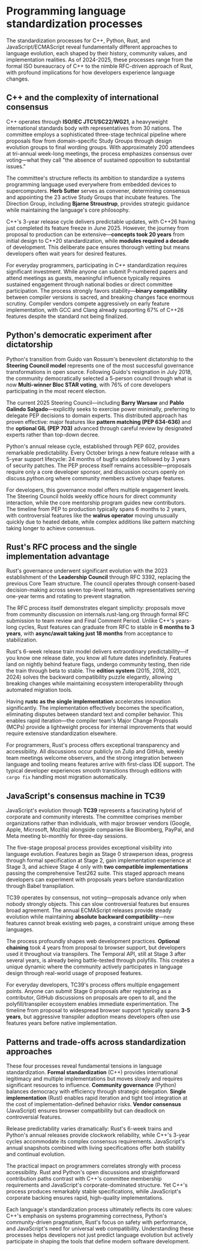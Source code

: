 # Programming language standardization processes

The standardization processes for C++, Python, Rust, and JavaScript/ECMAScript reveal fundamentally different approaches to language evolution, each shaped by their history, community values, and implementation realities. As of 2024-2025, these processes range from the formal ISO bureaucracy of C++ to the nimble RFC-driven approach of Rust, with profound implications for how developers experience language changes.

## C++ and the complexity of international consensus

C++ operates through **ISO/IEC JTC1/SC22/WG21**, a heavyweight international standards body with representatives from 30 nations. The committee employs a sophisticated three-stage technical pipeline where proposals flow from domain-specific Study Groups through design evolution groups to final wording groups. With approximately 200 attendees at tri-annual week-long meetings, the process emphasizes consensus over voting—what they call "the absence of sustained opposition to substantial issues."

The committee's structure reflects its ambition to standardize a systems programming language used everywhere from embedded devices to supercomputers. **Herb Sutter** serves as convener, determining consensus and appointing the 23 active Study Groups that incubate features. The Direction Group, including **Bjarne Stroustrup**, provides strategic guidance while maintaining the language's core philosophy.

C++'s 3-year release cycle delivers predictable updates, with C++26 having just completed its feature freeze in June 2025. However, the journey from proposal to production can be extensive—**concepts took 20 years** from initial design to C++20 standardization, while **modules required a decade** of development. This deliberate pace ensures thorough vetting but means developers often wait years for desired features.

For everyday programmers, participating in C++ standardization requires significant investment. While anyone can submit P-numbered papers and attend meetings as guests, meaningful influence typically requires sustained engagement through national bodies or direct committee participation. The process strongly favors stability—**binary compatibility** between compiler versions is sacred, and breaking changes face enormous scrutiny. Compiler vendors compete aggressively on early feature implementation, with GCC and Clang already supporting 67% of C++26 features despite the standard not being finalized.

## Python's democratic experiment after dictatorship

Python's transition from Guido van Rossum's benevolent dictatorship to the **Steering Council model** represents one of the most successful governance transformations in open source. Following Guido's resignation in July 2018, the community democratically selected a 5-person council through what is now **Multi-winner Bloc STAR voting**, with 76% of core developers participating in the most recent election.

The current 2025 Steering Council—including **Barry Warsaw** and **Pablo Galindo Salgado**—explicitly seeks to exercise power minimally, preferring to delegate PEP decisions to domain experts. This distributed approach has proven effective: major features like **pattern matching (PEP 634-636)** and the **optional GIL (PEP 703)** advanced through careful review by designated experts rather than top-down decree.

Python's annual release cycle, established through PEP 602, provides remarkable predictability. Every October brings a new feature release with a 5-year support lifecycle: 24 months of bugfix updates followed by 3 years of security patches. The PEP process itself remains accessible—proposals require only a core developer sponsor, and discussion occurs openly on discuss.python.org where community members actively shape features.

For developers, this governance model offers multiple engagement levels. The Steering Council holds weekly office hours for direct community interaction, while the core mentorship program guides new contributors. The timeline from PEP to production typically spans 6 months to 2 years, with controversial features like the **walrus operator** moving unusually quickly due to heated debate, while complex additions like pattern matching taking longer to achieve consensus.

## Rust's RFC process and the single implementation advantage

Rust's governance underwent significant evolution with the 2023 establishment of the **Leadership Council** through RFC 3392, replacing the previous Core Team structure. The council operates through consent-based decision-making across seven top-level teams, with representatives serving one-year terms and rotating to prevent stagnation.

The RFC process itself demonstrates elegant simplicity: proposals move from community discussion on internals.rust-lang.org through formal RFC submission to team review and Final Comment Period. Unlike C++'s years-long cycles, Rust features can graduate from RFC to stable in **6 months to 3 years**, with **async/await taking just 18 months** from acceptance to stabilization.

Rust's 6-week release train model delivers extraordinary predictability—if you know one release date, you know all future dates indefinitely. Features land on nightly behind feature flags, undergo community testing, then ride the train through beta to stable. The **edition system** (2015, 2018, 2021, 2024) solves the backward compatibility puzzle elegantly, allowing breaking changes while maintaining ecosystem interoperability through automated migration tools.

Having **rustc as the single implementation** accelerates innovation significantly. The implementation effectively becomes the specification, eliminating disputes between standard text and compiler behavior. This enables rapid iteration—the compiler team's Major Change Proposals (MCPs) provide a lightweight process for internal improvements that would require extensive standardization elsewhere.

For programmers, Rust's process offers exceptional transparency and accessibility. All discussions occur publicly on Zulip and GitHub, weekly team meetings welcome observers, and the strong integration between language and tooling means features arrive with first-class IDE support. The typical developer experiences smooth transitions through editions with `cargo fix` handling most migration automatically.

## JavaScript's consensus machine in TC39

JavaScript's evolution through **TC39** represents a fascinating hybrid of corporate and community interests. The committee comprises member organizations rather than individuals, with major browser vendors (Google, Apple, Microsoft, Mozilla) alongside companies like Bloomberg, PayPal, and Meta meeting bi-monthly for three-day sessions.

The five-stage proposal process provides exceptional visibility into language evolution. Features begin as Stage 0 strawperson ideas, progress through formal specification at Stage 2, gain implementation experience at Stage 3, and achieve Stage 4 only with **two compatible implementations** passing the comprehensive Test262 suite. This staged approach means developers can experiment with proposals years before standardization through Babel transpilation.

TC39 operates by consensus, not voting—proposals advance only when nobody strongly objects. This can slow controversial features but ensures broad agreement. The annual ECMAScript releases provide steady evolution while maintaining **absolute backward compatibility**—new features cannot break existing web pages, a constraint unique among these languages.

The process profoundly shapes web development practices. **Optional chaining** took 4 years from proposal to browser support, but developers used it throughout via transpilers. The Temporal API, still at Stage 3 after several years, is already being battle-tested through polyfills. This creates a unique dynamic where the community actively participates in language design through real-world usage of proposed features.

For everyday developers, TC39's process offers multiple engagement points. Anyone can submit Stage 0 proposals after registering as a contributor, GitHub discussions on proposals are open to all, and the polyfill/transpiler ecosystem enables immediate experimentation. The timeline from proposal to widespread browser support typically spans **3-5 years**, but aggressive transpiler adoption means developers often use features years before native implementation.

## Patterns and trade-offs across standardization approaches

These four processes reveal fundamental tensions in language standardization. **Formal standardization** (C++) provides international legitimacy and multiple implementations but moves slowly and requires significant resources to influence. **Community governance** (Python) balances democracy with efficiency through strategic delegation. **Single implementation** (Rust) enables rapid iteration and tight tool integration at the cost of implementation-defined behavior risks. **Vendor consensus** (JavaScript) ensures browser compatibility but can deadlock on controversial features.

Release predictability varies dramatically: Rust's 6-week trains and Python's annual releases provide clockwork reliability, while C++'s 3-year cycles accommodate its complex consensus requirements. JavaScript's annual snapshots combined with living specifications offer both stability and continual evolution.

The practical impact on programmers correlates strongly with process accessibility. Rust and Python's open discussions and straightforward contribution paths contrast with C++'s committee membership requirements and JavaScript's corporate-dominated structure. Yet C++'s process produces remarkably stable specifications, while JavaScript's corporate backing ensures rapid, high-quality implementations.

Each language's standardization process ultimately reflects its core values: C++'s emphasis on systems programming correctness, Python's community-driven pragmatism, Rust's focus on safety with performance, and JavaScript's need for universal web compatibility. Understanding these processes helps developers not just predict language evolution but actively participate in shaping the tools that define modern software development.